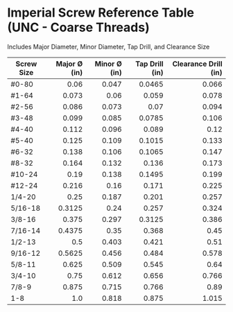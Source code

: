 # Imperial Screw Reference Table (UNC - Coarse Threads)

Includes Major Diameter, Minor Diameter, Tap Drill, and Clearance Size

| Screw Size | Major Ø (in) | Minor Ø (in) | Tap Drill (in) | Clearance Drill (in) |
|---|---:|---:|---:|---:|
| #0-80 | 0.06 | 0.047 | 0.0465 | 0.066 |
| #1-64 | 0.073 | 0.06 | 0.059 | 0.078 |
| #2-56 | 0.086 | 0.073 | 0.07 | 0.094 |
| #3-48 | 0.099 | 0.085 | 0.0785 | 0.106 |
| #4-40 | 0.112 | 0.096 | 0.089 | 0.12 |
| #5-40 | 0.125 | 0.109 | 0.1015 | 0.133 |
| #6-32 | 0.138 | 0.106 | 0.1065 | 0.147 |
| #8-32 | 0.164 | 0.132 | 0.136 | 0.173 |
| #10-24 | 0.19 | 0.138 | 0.1495 | 0.199 |
| #12-24 | 0.216 | 0.16 | 0.171 | 0.225 |
| 1/4-20 | 0.25 | 0.187 | 0.201 | 0.257 |
| 5/16-18 | 0.3125 | 0.24 | 0.257 | 0.324 |
| 3/8-16 | 0.375 | 0.297 | 0.3125 | 0.386 |
| 7/16-14 | 0.4375 | 0.35 | 0.368 | 0.45 |
| 1/2-13 | 0.5 | 0.403 | 0.421 | 0.51 |
| 9/16-12 | 0.5625 | 0.456 | 0.484 | 0.578 |
| 5/8-11 | 0.625 | 0.509 | 0.545 | 0.64 |
| 3/4-10 | 0.75 | 0.612 | 0.656 | 0.766 |
| 7/8-9 | 0.875 | 0.715 | 0.766 | 0.89 |
| 1-8 | 1.0 | 0.818 | 0.875 | 1.015 |
